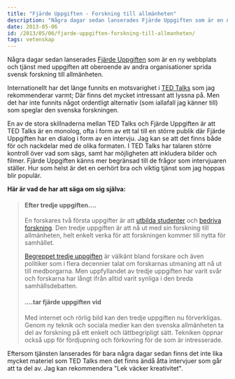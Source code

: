 ```yaml
---
title: "Fjärde Uppgiften - Forskning till allmänheten"
description: "Några dagar sedan lanserades Fjärde Uppgiften som är en ny webbplats och tjänst med uppgiften att oberoende av andra organisationer sprida…"
date: 2013-05-06
id: /2013/05/06/fjarde-uppgiften-forskning-till-allmanheten/
tags: vetenskap
---
```


Några dagar sedan lanserades [Fjärde Uppgiften](http://fjardeuppgiften.se/ "Fjärde Uppgiften - Forskning till allmänheten") som är en ny webbplats och tjänst med uppgiften att oberoende av andra organisationer sprida svensk forskning till allmänheten.

Internationellt har det länge funnits en motsvarighet i [TED Talks](http://www.ted.com/talks "TED Talks") som jag rekommenderar varmt; Där finns det mycket intressant att lyssna på. Men det har inte funnits något ordentligt alternativ (som iallafall jag känner till) som speglar den svenska forskningen.

En av de stora skillnaderna mellan TED Talks och Fjärde Uppgiften är att TED Talks är en monolog, ofta i form av ett tal till en större publik där Fjärde Uppgiften har en dialog i form av en intervju. Jag kan se att det finns både för och nackdelar med de olika formaten. I TED Talks har talaren större kontroll över vad som sägs, samt har möjligheten att inkludera bilder och filmer. Fjärde Uppgiften känns mer begränsad till de frågor som intervjuaren ställer. Hur som helst är det en oerhört bra och viktig tjänst som jag hoppas blir populär.

**Här är vad de har att säga om sig själva:**

> #### Efter tredje uppgiften….
>
> En forskares två första uppgifter är att [utbilda studenter](http://sv.wikipedia.org/wiki/Utbildning "Utbildning på Wikipedia") och [bedriva forskning](http://sv.wikipedia.org/wiki/Forskning "Forskning på Wikipedia"). Den tredje uppgiften är att nå ut med sin forskning till allmänheten, helt enkelt verka för att forskningen kommer till nytta för samhället.
>
> [Begreppet tredje uppgiften](http://sv.wikipedia.org/wiki/Tredje_uppgiften "Tredje uppgiften på Wikipedia") är välkänt bland forskare och även politiker som i flera decennier talat om forskarnas utmaning att nå ut till medborgarna. Men uppfyllandet av tredje uppgiften har varit svår och forskarna har långt ifrån alltid varit synliga i den breda samhällsdebatten.
>
> #### ….tar fjärde uppgiften vid
>
> Med internet och rörlig bild kan den tredje uppgiften nu förverkligas. Genom ny teknik och sociala medier kan den svenska allmänheten ta del av forskning på ett enkelt och lättbegripligt sätt. Tekniken öppnar också upp för fördjupning och förkovring för de som är intresserade.

Eftersom tjänsten lanserades för bara några dagar sedan finns det inte lika mycket materiel som TED Talks men det finns ändå åtta intervjuer som går att ta del av. Jag kan rekommendera "Lek väcker kreativitet".
